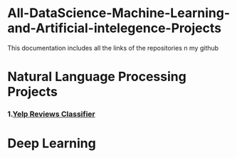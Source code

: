 # All-DataScience-Machine-Learning-and-Artificial-intelegence-Projects
This documentation includes all the links of the repositories n my github 




# Natural Language Processing Projects

   ### 1.[Yelp Reviews Classifier](https://github.com/Zeeshanahmad4/NLP-Yelp-Reviews-Classifier)



# Deep Learning
